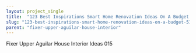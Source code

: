 ```yaml
---
layout: project_single
title:  "123 Best Inspirations Smart Home Renovation Ideas On A Budget 5101"
slug: "123-best-inspirations-smart-home-renovation-ideas-on-a-budget-5101"
parent: "fixer-upper-aguilar-house-interior"
---
```

Fixer Upper Aguilar House Interior Ideas 015